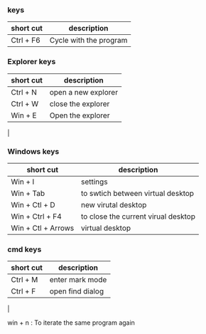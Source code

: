 ###  keys
| short cut | description |
|---|---|
| Ctrl + F6 |Cycle with the program|

### Explorer keys
| short cut | description |
|---|---|
|  Ctrl + N | open a new explorer |
|  Ctrl + W | close the explorer |
|  Win + E | Open the explorer |
|  

### Windows keys
| short cut | description |
|---|--| 
| Win + I | settings|
| Win + Tab | to swtich between virtual desktop |
| Win + Ctl + D | new virutal desktop |
| Win + Ctrl + F4 | to close the current virual desktop |
| Win + Ctl + Arrows | virtual desktop |


### cmd keys
| short cut | description |
|---|--| 
| Ctrl + M | enter mark mode |
| Ctrl + F | open find dialog |
|

win + n : To iterate the same program again
